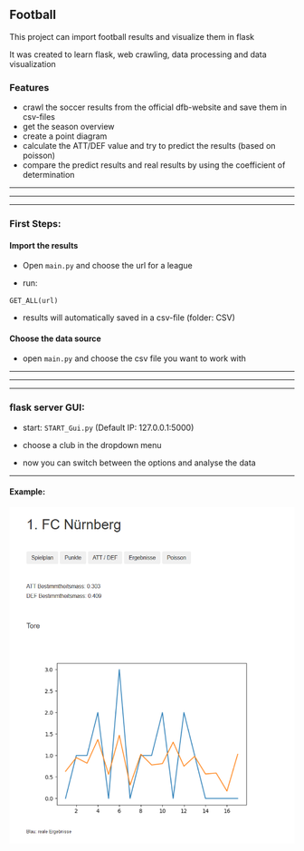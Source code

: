 ##  Football

This project can import football results and visualize them in flask

It was created to learn flask, web crawling, data processing and data visualization  


### Features

- crawl the soccer results from the official dfb-website and save them in csv-files
- get the season overview 
- create a point diagram
- calculate the ATT/DEF value and try to predict the results (based on poisson)
- compare the predict results and real results by using the coefficient of determination

------------
------------
------------

### First Steps: 

#### Import the results

- Open ```main.py``` and choose the url for a league

- run:
```
GET_ALL(url)
```

- results will automatically saved in a csv-file (folder: CSV)

#### Choose the data source 

- open ```main.py``` and choose the csv file you want to work with

------------
------------
------------

### flask server GUI: 

- start: ```START_Gui.py``` (Default IP: 127.0.0.1:5000)

- choose a club in the dropdown menu

- now you can switch between the options and analyse the data

------------

#### Example:

![Screenshot](pics/prediction.png)


